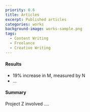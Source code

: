 ```yaml
---
priority: 0.6
title: Articles
excerpt: Published articles
categories: works
background-image: works-sample.png
tags:
  - Content Writing
  - Freelance
  - Creative Writing
---
```


#### Results

- 19% increase in M, measured by N
- ...

#### Summary

Project Z involved ....
